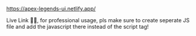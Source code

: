 https://apex-legends-ui.netlify.app/ <br>

Live Link ☝🏻, for professional usage, pls make sure to create seperate JS file and add the javascript there instead of the script tag!
